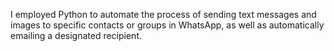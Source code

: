 I employed Python to automate the process of sending text messages and images to specific contacts or groups in WhatsApp, as well as automatically emailing a designated recipient.
